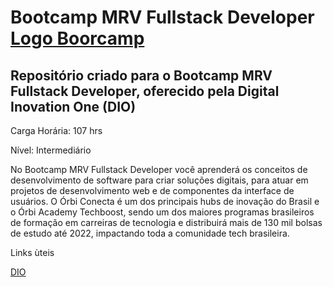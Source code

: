 # Bootcamp MRV Fullstack Developer  [Logo Boorcamp](https://github.com/viniciuskurt/Bootcamp-Dio-MRV-Fullstack-Developer/blob/main/img/logo-booctamp-MRV.png)

## Repositório criado para o Bootcamp MRV Fullstack Developer, oferecido pela Digital Inovation One (DIO)

Carga Horária: 107 hrs

Nível: Intermediário


No Bootcamp MRV Fullstack Developer você aprenderá os conceitos de desenvolvimento de software para criar soluções digitais, para atuar em projetos de desenvolvimento web e de componentes da interface de usuários. O Órbi Conecta é um dos principais hubs de inovação do Brasil e o Órbi Academy Techboost, sendo um dos maiores programas brasileiros de formação em carreiras de tecnologia e distribuirá mais de 130 mil bolsas de estudo até 2022, impactando toda a comunidade tech brasileira.

Links ùteis

[DIO](https://web.dio.me/home)

